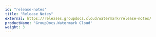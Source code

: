 ```yaml
---
id: "release-notes"
title: "Release Notes"
external: https://releases.groupdocs.cloud/watermark/release-notes/
productName: "GroupDocs.Watermark Cloud"
weight: 3
---
```

